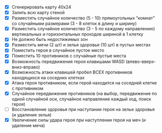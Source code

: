 - [x] Сгенерировать карту 40x24
- [x] Залить всю карту стеной
- [x] Разместить случайное количество (5 - 10) прямоугольных “комнат” со случайными размерами (3 - 8 клеток в длину и ширину)
- [x] Разместить случайное количество (3 - 5 по каждому направлению) вертикальных и горизонтальных проходов шириной в 1 клетку
- [x] Не должно быть недостижимых зон
- [x] Разместить мечи (2 шт) и зелья здоровья (10 шт) в пустых местах
- [x] Поместить героя в случайное пустое место
- [x] Поместить 10 противников с случайные пустые места
- [x] Возможность передвижения героя клавишами WASD (влево-вверх-вниз-вправо)
- [x] Возможность атаки клавишей пробел ВСЕХ противников находящихся на соседних клетках
- [x] Атака героя противником, если герой находится на соседней клетке с противником
- [x] Случайное передвижение противников (на выбор, передвижение по одной случайной оси, случайное направление каждый ход, поиск героя)
- [ ] Восстановление здоровья при наступании героя на зелье здоровья (и удаление зелья)
- [x] Увеличение силы удара героя при наступлении героя на меч (и удаление меча)
